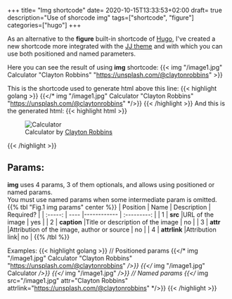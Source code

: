 +++
title= "Img shortcode"
date= 2020-10-15T13:33:53+02:00
draft= true                       
description="Use of shorcode img" 
tags=["shortcode", "figure"]      
categories=["hugo"]
+++

As an alternative to the **figure** built-in shortcode of [Hugo](https://gohugo.io), I've created a new shortcode more integrated with the [JJ theme](https://github.com/jjcapellan/hugo-theme-jj) and with which you can use both positioned and named parameters.<!--more-->

Here you can see the result of using **img** shortcode:
{{< img "/image1.jpg" Calculator "Clayton Robbins" "https://unsplash.com/@claytonrobbins" >}}

This is the shortcode used to generate html above this line:
{{< highlight golang >}}
{{</* img "/image1.jpg" Calculator "Clayton Robbins" "https://unsplash.com/@claytonrobbins" */>}}
{{< /highlight >}}
And this is the generated html:
{{< highlight html >}}
<figure class="scfig">
    <div class="scfig-container">
        <img class="scfig-img" src="/image1.jpg" alt="Calculator">        
        <figcaption class="scfig-caption">Calculator by <a target="_blank" rel="noopener noreferrer" href="https://unsplash.com/@claytonrobbins">Clayton Robbins</a></figcaption>        
    </div>
</figure>
{{< /highlight >}}

## Params:
**img** uses 4 params, 3 of them optionals, and allows using positioned or named params.  
You must use named params when some intermediate param is omitted.
{{% tbl "Fig.1 img params" center %}}
| Position | Name | Description | Required? |
| :-----: | ---- |------------ | :---------: |
| 1 | **src** |URL of the image | yes |
| 2 | **caption** |Title or description of the image | no |
| 3 | **attr** |Attribution of the image, author or source | no |
| 4 | **attrlink** |Attribution link| no |
{{% /tbl %}}

 
Examples:
{{< highlight golang >}}
// Positioned params
{{</* img "/image1.jpg" Calculator "Clayton Robbins" "https://unsplash.com/@claytonrobbins" */>}}
{{</* img "/image1.jpg" Calculator */>}}
{{</* img "/image1.jpg" */>}}
// Named params
{{</* img src="/image1.jpg" attr="Clayton Robbins" attrlink="https://unsplash.com/@claytonrobbins" */>}}
{{< /highlight >}}